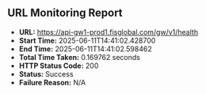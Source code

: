 ## URL Monitoring Report

- **URL:** https://api-gw1-prod1.fisglobal.com/gw/v1/health
- **Start Time:** 2025-06-11T14:41:02.428700
- **End Time:** 2025-06-11T14:41:02.598462
- **Total Time Taken:** 0.169762 seconds
- **HTTP Status Code:** 200
- **Status:** Success
- **Failure Reason:** N/A
